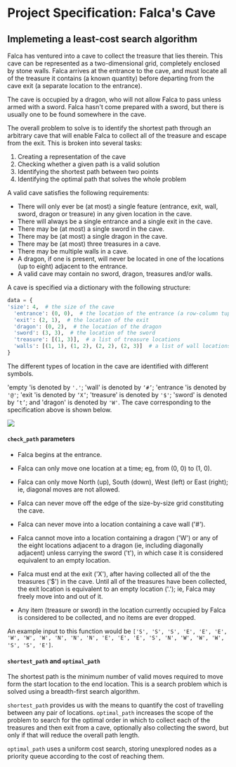 # Project Specification: Falca's Cave 
## Implemeting a least-cost search algorithm

Falca has ventured into a cave to collect the treasure that lies therein. This cave can be represented as a two-dimensional grid, completely enclosed by stone walls. Falca arrives at the entrance to the cave, and must locate all of the treasure it contains (a known quantity) before departing from the cave exit (a separate location to the entrance).

The cave is occupied by a dragon, who will not allow Falca to pass unless armed with a sword. Falca hasn't come prepared with a sword, but there is usually one to be found somewhere in the cave.

The overall problem to solve is to identify the shortest path through an arbitrary cave that will enable Falca to collect all of the treasure and escape from the exit. This is broken into several tasks:

1. Creating a representation of the cave
2. Checking whether a given path is a valid solution
3. Identifying the shortest path between two points
4. Identifying the optimal path that solves the whole problem

A valid cave satisfies the following requirements:

- There will only ever be (at most) a single feature (entrance, exit, wall, sword, dragon or treasure) in any given location in the cave.
- There will always be a single entrance and a single exit in the cave.
- There may be (at most) a single sword in the cave.
- There may be (at most) a single dragon in the cave.
- There may be (at most) three treasures in a cave.
- There may be multiple walls in a cave.
- A dragon, if one is present, will never be located in one of the locations (up to eight) adjacent to the entrance.
- A valid cave may contain no sword, dragon, treasures and/or walls.

A cave is specified via a dictionary with the following structure:

```python
data = {
'size': 4,  # the size of the cave
  'entrance': (0, 0),  # the location of the entrance (a row-column tuple)
  'exit': (2, 1),  # the location of the exit
  'dragon': (0, 2),  # the location of the dragon
  'sword': (3, 3),  # the location of the sword
  'treasure': [(1, 3)],  # a list of treasure locations
  'walls': [(1, 1), (1, 2), (2, 2), (2, 3)]  # a list of wall locations
}
```
  
The different types of location in the cave are identified with different symbols.

'empty 'is denoted by `'.'`;
'wall' is denoted by `‘#’`;
'entrance 'is denoted by `'@'`;
'exit 'is denoted by `‘X’`;
'treasure' is denoted by `'$'`;
'sword' is denoted by `’t’`; and
'dragon' is denoted by `'W'`.
The cave corresponding to the specification above is shown below.

![](https://groklearning-cdn.com/modules/9KPERmvwjpKmEwxcdD7cZf/Figure_1.png)

#### `check_path` parameters

- Falca begins at the entrance.

- Falca can only move one location at a time; eg, from (0, 0) to (1, 0).

- Falca can only move North (up), South (down), West (left) or East (right); ie, diagonal moves are not allowed.

- Falca can never move off the edge of the size-by-size grid constituting the cave.

- Falca can never move into a location containing a cave wall ('#').

- Falca cannot move into a location containing a dragon ('W') or any of the eight locations adjacent to a dragon (ie, including diagonally adjacent) unless carrying the sword ('t'), in which case it is considered equivalent to an empty location.

- Falca must end at the exit ('X'), after having collected all of the the treasures ('$') in the cave. Until all of the treasures have been collected, the exit location is equivalent to an empty location ('.'); ie, Falca may freely move into and out of it.

- Any item (treasure or sword) in the location currently occupied by Falca is considered to be collected, and no items are ever dropped.

An example input to this function would be `['S', 'S', 'S', 'E', 'E', 'E', 'W', 'W', 'W', 'N', 'N', 'N', 'E', 'E', 'E', 'S', 'N', 'W', 'W', 'W', 'S', 'S', 'E']`. 

#### `shortest_path` and `optimal_path`

The shortest path is the minimum number of valid moves required to move form the start location to the end location. This is a search problem which is solved using a breadth-first search algorithm.

`shortest_path` provides us with the means to quantify the cost of travelling between any pair of locations. `optimal_path` increases the scope of the problem to search for the optimal order in which to collect each of the treasures and then exit from a cave, optionally also collecting the sword, but only if that will reduce the overall path length.

`optimal_path` uses a uniform cost search, storing unexplored nodes as a priority queue according to the cost of reaching them.

